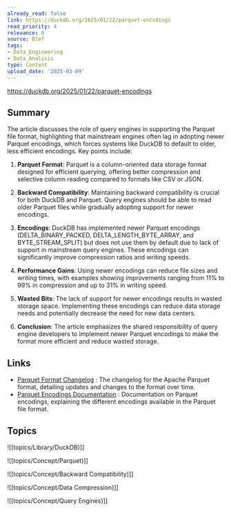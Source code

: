 ```yaml
---
already_read: false
link: https://duckdb.org/2025/01/22/parquet-encodings
read_priority: 4
relevance: 0
source: Blef
tags:
- Data_Engineering
- Data_Analysis
type: Content
upload_date: '2025-03-09'
---
```


https://duckdb.org/2025/01/22/parquet-encodings
## Summary

The article discusses the role of query engines in supporting the Parquet file format, highlighting that mainstream engines often lag in adopting newer Parquet encodings, which forces systems like DuckDB to default to older, less efficient encodings. Key points include:

1. **Parquet Format**: Parquet is a column-oriented data storage format designed for efficient querying, offering better compression and selective column reading compared to formats like CSV or JSON.

2. **Backward Compatibility**: Maintaining backward compatibility is crucial for both DuckDB and Parquet. Query engines should be able to read older Parquet files while gradually adopting support for newer encodings.

3. **Encodings**: DuckDB has implemented newer Parquet encodings (DELTA_BINARY_PACKED, DELTA_LENGTH_BYTE_ARRAY, and BYTE_STREAM_SPLIT) but does not use them by default due to lack of support in mainstream query engines. These encodings can significantly improve compression ratios and writing speeds.

4. **Performance Gains**: Using newer encodings can reduce file sizes and writing times, with examples showing improvements ranging from 11% to 99% in compression and up to 31% in writing speed.

5. **Wasted Bits**: The lack of support for newer encodings results in wasted storage space. Implementing these encodings can reduce data storage needs and potentially decrease the need for new data centers.

6. **Conclusion**: The article emphasizes the shared responsibility of query engine developers to implement newer Parquet encodings to make the format more efficient and reduce wasted storage.
## Links

- [Parquet Format Changelog](https://github.com/apache/parquet-format/blob/master/CHANGES.md) : The changelog for the Apache Parquet format, detailing updates and changes to the format over time.
- [Parquet Encodings Documentation](https://parquet.apache.org/docs/file-format/data-pages/encodings/) : Documentation on Parquet encodings, explaining the different encodings available in the Parquet file format.

## Topics

![[topics/Library/DuckDB)]]

![[topics/Concept/Parquet)]]

![[topics/Concept/Backward Compatibility)]]

![[topics/Concept/Data Compression)]]

![[topics/Concept/Query Engines)]]